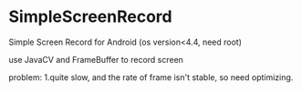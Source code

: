# SimpleScreenRecord
Simple Screen Record for Android (os version&lt;4.4, need root)

use JavaCV and FrameBuffer to record screen

problem:
1.quite slow, and the rate of frame isn't stable, so need optimizing.
